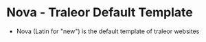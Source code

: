 # Nova - Traleor Default Template

- Nova (Latin for "new") is the default template of traleor websites
